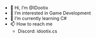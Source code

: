 - 👋 Hi, I’m @IDootix
- 👀 I’m interested in Game Development 
- 🌱 I’m currently learning C#
- 📫 How to reach me 
  - Discord: idootix.cs

